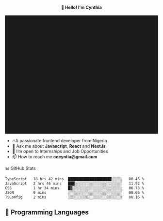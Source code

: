 <h4 align="center">👋 Hello! I'm Cynthia</h4>

<hr style="height:10%; margin-left:0; margin-right:0;" />

<div align="left">
  <ul>
  <li>🔥A passionate frontend developer from Nigeria</li>
  <li>💬 Ask me about <strong>Javascript</strong>, <strong>React</strong> and <strong> NextJs</strong></li>
  <li>👯 I’m open to Internships and Job Opportunities</li>
  <li>📫 How to reach me <strong>ceeyntia@gmail.com</strong></li>
</ul>
</div
  
## 📊 GitHub Stats

<!--START_SECTION:waka-->

```txt
TypeScript   18 hrs 42 mins  ████████████████████░░░░░   80.45 %
JavaScript   2 hrs 46 mins   ███░░░░░░░░░░░░░░░░░░░░░░   11.92 %
CSS          1 hr 34 mins    █▓░░░░░░░░░░░░░░░░░░░░░░░   06.78 %
JSON         9 mins          ░░░░░░░░░░░░░░░░░░░░░░░░░   00.66 %
TSConfig     2 mins          ░░░░░░░░░░░░░░░░░░░░░░░░░   00.16 %
```

<!--END_SECTION:waka-->

## 💬 Programming Languages

<!--START_SECTION:languages-->
<!--END_SECTION:languages-->

